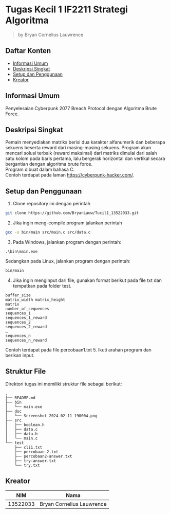 # Tugas Kecil 1 IF2211 Strategi Algoritma
> by Bryan Cornelius Lauwrence

## Daftar Konten
* [Informasi Umum](#informasi-umum)
* [Deskripsi Singkat](#deskripsi-singkat)
* [Setup dan Penggunaan](#setup-dan-penggunaan)
* [Kreator](#kreator)

## Informasi Umum
Penyelesaian Cyberpunk 2077 Breach Protocol dengan Algoritma Brute Force.

## Deskripsi Singkat
Pemain menyediakan matriks berisi dua karakter alfanumerik dan beberapa sekuens beserta reward dari masing-masing sekuens. Program akan mencari solusi terbaik (reward maksimal) dari matriks dimulai dari salah satu kolom pada baris pertama, lalu bergerak horizontal dan vertikal secara bergantian dengan algoritma brute force. <br>Program dibuat dalam bahasa C.<br>Contoh terdapat pada laman https://cyberpunk-hacker.com/.

## Setup dan Penggunaan
1. Clone repository ini dengan perintah
```bash
git clone https://github.com/BryanLauw/Tucil1_13522033.git
```
2. Jika ingin meng-compile program jalankan perintah
```bash
gcc -o bin/main src/main.c src/data.c
```
3. Pada Windows, jalankan program dengan perintah:
```shell
.\bin\main.exe
```
Sedangkan pada Linux, jalankan program dengan perintah:
```bash
bin/main
```
4. Jika ingin menginput dari file, gunakan format berikut pada file txt dan tempatkan pada folder test.
```
buffer_size
matrix_width matrix_height
matrix
number_of_sequences
sequences_1
sequences_1_reward
sequences_2
sequences_2_reward
…
sequences_n
sequences_n_reward
```
Contoh terdapat pada file percobaan1.txt
5. Ikuti arahan program dan berikan input.

## Struktur File
Direktori tugas ini memiliki struktur file sebagai berikut:
```shell
.
├── README.md
├── bin
│   └── main.exe
├── doc
│   └── Screenshot 2024-02-11 190004.png
├── src
│   ├── boolean.h
│   ├── data.c
│   ├── data.h
│   └── main.c
└── test
    ├── cli1.txt
    ├── percobaan-2.txt
    ├── percobaan2-answer.txt
    ├── try-answer.txt
    └── try.txt
```

## Kreator
| NIM | Nama |
|-----|------|
| 13522033 | Bryan Cornelius Lauwrence |